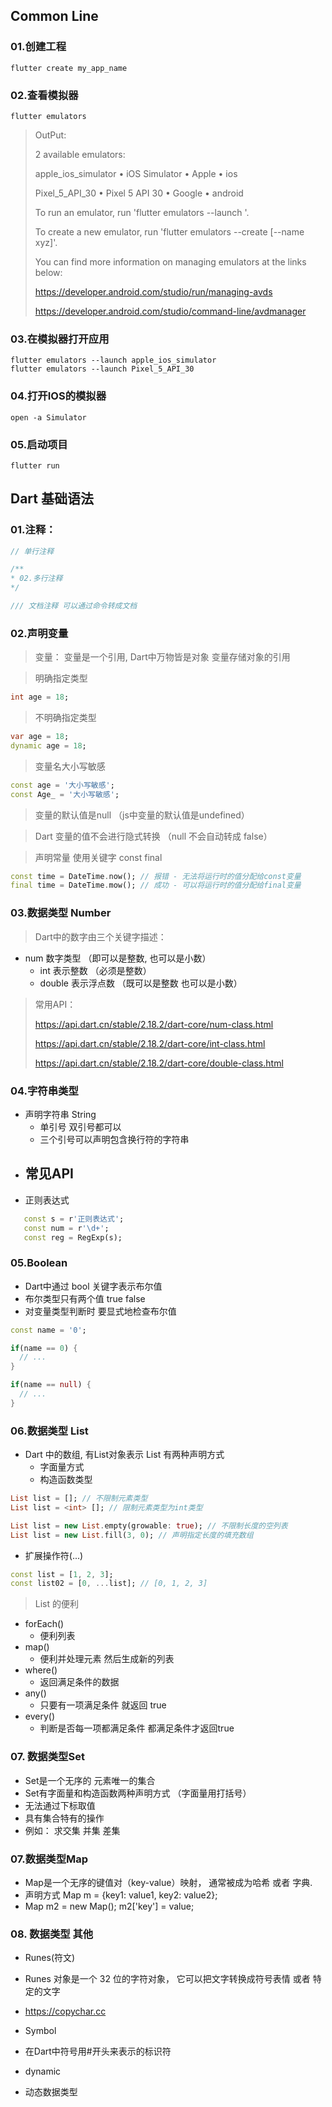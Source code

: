 ## Common Line

### 01.创建工程

```shell
flutter create my_app_name
```

### 02.查看模拟器
```shell
flutter emulators
```
> OutPut:
> 
> 2 available emulators:
> 
> apple_ios_simulator • iOS Simulator  • Apple  • ios
> 
> Pixel_5_API_30      • Pixel 5 API 30 • Google • android
> 
> To run an emulator, run 'flutter emulators --launch <emulator id>'.
> 
> To create a new emulator, run 'flutter emulators --create [--name xyz]'.
> 
> You can find more information on managing emulators at the links below:
> 
> https://developer.android.com/studio/run/managing-avds
> 
> https://developer.android.com/studio/command-line/avdmanager

### 03.在模拟器打开应用
```shell
flutter emulators --launch apple_ios_simulator
flutter emulators --launch Pixel_5_API_30
```

### 04.打开IOS的模拟器

```shell
open -a Simulator
```

### 05.启动项目
```shell
flutter run
```

## Dart 基础语法
### 01.注释：

```dart
// 单行注释

/**
* 02.多行注释
*/

/// 文档注释 可以通过命令转成文档
```

### 02.声明变量
> 变量： 变量是一个引用, Dart中万物皆是对象 变量存储对象的引用

> 明确指定类型
```dart
int age = 18;
```

> 不明确指定类型
```dart
var age = 18; 
dynamic age = 18;
```

> 变量名大小写敏感

```dart
const age = '大小写敏感';
const Age_ = '大小写敏感';
```

> 变量的默认值是null （js中变量的默认值是undefined）

> Dart 变量的值不会进行隐式转换 （null 不会自动转成 false）

> 声明常量 使用关键字 const final

```dart
const time = DateTime.now(); // 报错 - 无法将运行时的值分配给const变量
final time = DateTime.mow(); // 成功 - 可以将运行时的值分配给final变量
```

### 03.数据类型 Number

> Dart中的数字由三个关键字描述：
 - num 数字类型 （即可以是整数, 也可以是小数）
    - int 表示整数 （必须是整数）
    - double 表示浮点数 （既可以是整数 也可以是小数）

> 常用API：
> 
> https://api.dart.cn/stable/2.18.2/dart-core/num-class.html
> 
> https://api.dart.cn/stable/2.18.2/dart-core/int-class.html
> 
> https://api.dart.cn/stable/2.18.2/dart-core/double-class.html


### 04.字符串类型

- 声明字符串 String
   - 单引号 双引号都可以 
   - 三个引号可以声明包含换行符的字符串
- 常见API
   - 
- 正则表达式
```dart
   const s = r'正则表达式';
   const num = r'\d+'; 
   const reg = RegExp(s);
```
  

### 05.Boolean

- Dart中通过 bool 关键字表示布尔值
- 布尔类型只有两个值 true false
- 对变量类型判断时 要显式地检查布尔值

```dart
const name = '0';

if(name == 0) {
  // ...
}

if(name == null) {
  // ...
}
```

### 06.数据类型 List
- Dart 中的数组, 有List对象表示 List 有两种声明方式
    - 字面量方式
    - 构造函数类型

```dart
List list = []; // 不限制元素类型
List list = <int> []; // 限制元素类型为int类型
```

```dart
List list = new List.empty(growable: true); // 不限制长度的空列表
List list = new List.fill(3, 0); // 声明指定长度的填充数组
```

- 扩展操作符(...)

```dart
const list = [1, 2, 3];
const list02 = [0, ...list]; // [0, 1, 2, 3]
```
> List 的便利
 - forEach()
    - 便利列表
 - map()
   - 便利并处理元素 然后生成新的列表
 - where()
    - 返回满足条件的数据
 - any() 
   - 只要有一项满足条件 就返回 true
 - every() 
   - 判断是否每一项都满足条件 都满足条件才返回true

### 07. 数据类型Set
- Set是一个无序的 元素唯一的集合
- Set有字面量和构造函数两种声明方式 （字面量用打括号）
- 无法通过下标取值
- 具有集合特有的操作
 - 例如： 求交集 并集 差集

### 07.数据类型Map
- Map是一个无序的键值对（key-value）映射， 通常被成为哈希 或者 字典.
- 声明方式 Map m = {key1: value1, key2: value2};
- Map m2 = new Map(); m2['key'] = value;

### 08. 数据类型 其他
- Runes(符文)
- Runes 对象是一个 32 位的字符对象， 它可以把文字转换成符号表情 或者 特定的文字
- https://copychar.cc

- Symbol
- 在Dart中符号用#开头来表示的标识符

- dynamic
- 动态数据类型

